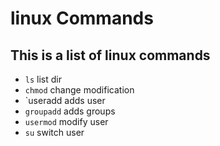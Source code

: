 # linux Commands

## This is a list of linux commands 
>
 - `ls` list dir
 - `chmod` change modification
 - `useradd adds user
 - `groupadd` adds groups
 - `usermod` modify user
 - `su` switch user
>
